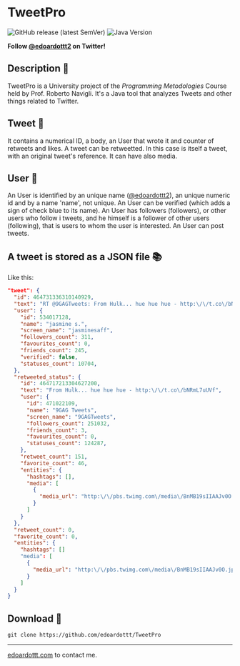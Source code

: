 # TweetPro

![GitHub release (latest SemVer)](https://img.shields.io/github/v/release/edoardottt/TweetPro)
![Java Version](https://github.com/edoardottt/images/blob/main/TweetPro/java8.svg)

**Follow [@edoardottt2](https://twitter.com/edoardottt2) on Twitter!**

Description :mega:
------
TweetPro is a University project of the *Programming Metodologies* Course held by Prof. Roberto Navigli.
It's a Java tool that analyzes Tweets and other things related to Twitter.


Tweet :baby_chick:
-------

It contains a numerical ID, a body, an User that wrote it and counter of retweets and likes.
A tweet can be retweetted. In this case is itself a tweet, with an original tweet's reference.
It can have also media.


User :boy:
-------

An User is identified by an unique name ([@edoardottt2](https://twitter.com/edoardottt2)), an unique numeric id and by
a name 'name', not unique. An User can be verified (which adds a sign of
check blue to its name). An User has followers (followers), or other users who follow i
tweets, and he himself is a follower of other users (following), that is users to whom the user is
interested. An User can post tweets.


A tweet is stored as a JSON file :books:
-------

Like this:

```JSON
"tweet": {
  "id": 464731336310140929,
  "text": "RT @9GAGTweets: From Hulk... hue hue hue - http:\/\/t.co\/bNRmL7uUVf",
  "user": {
    "id": 534017128,
    "name": "jasmine s.",
    "screen_name": "jasminesaff",
    "followers_count": 311,
    "favourites_count": 0,
    "friends_count": 245,
    "verified": false,
    "statuses_count": 10704,
  },
  "retweeted_status": {
    "id": 464717213304627200,
    "text": "From Hulk... hue hue hue - http:\/\/t.co\/bNRmL7uUVf",
    "user": {
      "id": 471022109,
      "name": "9GAG Tweets",
      "screen_name": "9GAGTweets",
      "followers_count": 251032,
      "friends_count": 3,
      "favourites_count": 0,
      "statuses_count": 124287,
    },
    "retweet_count": 151,
    "favorite_count": 46,
    "entities": {
      "hashtags": [],
      "media": [
        {
          "media_url": "http:\/\/pbs.twimg.com\/media\/BnMB19sIIAAJv0O.jpg",
        }
      ]
    }
  },
  "retweet_count": 0,
  "favorite_count": 0,
  "entities": {
    "hashtags": []
    "media": [
      {
        "media_url": "http:\/\/pbs.twimg.com\/media\/BnMB19sIIAAJv0O.jpg",
      }
    ]
  }
}
```

Download :satellite:
--------

```console
git clone https://github.com/edoardottt/TweetPro
```

--------
 
[edoardottt.com](https://edoardottt.com/) to contact me.
 
